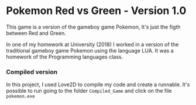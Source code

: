 # Pokemon Red vs Green - Version 1.0

This game is a version of the gameboy game Pokemon, It's just the figth between Red and Green.

In one of my homework at University (2018) I worked in a version of the traditional gameboy game Pokemon using the language LUA. It was a homework of the Programming languages class.

### Compiled version

In this project, I used Love2D to compile my code and create a runnable. It's possible to run going to the folder `Compiled_Game` and click on the file `pokemon.exe`